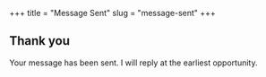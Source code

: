 +++
title = "Message Sent"
slug = "message-sent"
+++

## Thank you

Your message has been sent. I will reply at the earliest opportunity.